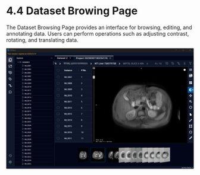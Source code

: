 # 4.4 Dataset Browing Page

The Dataset Browsing Page provides an interface for browsing, editing, and annotating data. Users can perform operations such as adjusting contrast, rotating, and translating data.

![Image_71](../../images/image_71.png)

